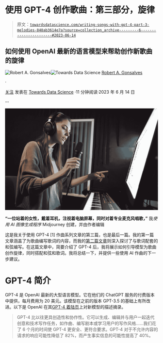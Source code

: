 # 使用 GPT-4 创作歌曲：第三部分，旋律

> 原文：[`towardsdatascience.com/writing-songs-with-gpt-4-part-3-melodies-848ab3614e7a?source=collection_archive---------6-----------------------#2023-06-14`](https://towardsdatascience.com/writing-songs-with-gpt-4-part-3-melodies-848ab3614e7a?source=collection_archive---------6-----------------------#2023-06-14)

## 如何使用 OpenAI 最新的语言模型来帮助创作新歌曲的旋律

[](https://robgon.medium.com/?source=post_page-----848ab3614e7a--------------------------------)![Robert A. Gonsalves](https://robgon.medium.com/?source=post_page-----848ab3614e7a--------------------------------)[](https://towardsdatascience.com/?source=post_page-----848ab3614e7a--------------------------------)![Towards Data Science](https://towardsdatascience.com/?source=post_page-----848ab3614e7a--------------------------------) [Robert A. Gonsalves](https://robgon.medium.com/?source=post_page-----848ab3614e7a--------------------------------)

·

[关注](https://medium.com/m/signin?actionUrl=https%3A%2F%2Fmedium.com%2F_%2Fsubscribe%2Fuser%2Fc97e6c73c13c&operation=register&redirect=https%3A%2F%2Ftowardsdatascience.com%2Fwriting-songs-with-gpt-4-part-3-melodies-848ab3614e7a&user=Robert+A.+Gonsalves&userId=c97e6c73c13c&source=post_page-c97e6c73c13c----848ab3614e7a---------------------post_header-----------) 发表在 [Towards Data Science](https://towardsdatascience.com/?source=post_page-----848ab3614e7a--------------------------------) ·11 分钟阅读·2023 年 6 月 14 日[](https://medium.com/m/signin?actionUrl=https%3A%2F%2Fmedium.com%2F_%2Fvote%2Ftowards-data-science%2F848ab3614e7a&operation=register&redirect=https%3A%2F%2Ftowardsdatascience.com%2Fwriting-songs-with-gpt-4-part-3-melodies-848ab3614e7a&user=Robert+A.+Gonsalves&userId=c97e6c73c13c&source=-----848ab3614e7a---------------------clap_footer-----------)

--

[](https://medium.com/m/signin?actionUrl=https%3A%2F%2Fmedium.com%2F_%2Fbookmark%2Fp%2F848ab3614e7a&operation=register&redirect=https%3A%2F%2Ftowardsdatascience.com%2Fwriting-songs-with-gpt-4-part-3-melodies-848ab3614e7a&source=-----848ab3614e7a---------------------bookmark_footer-----------)![](img/2fd003f55bc5aa702c3c6d2e59705b42.png)

**“一位站着的女性，戴着耳机，注视着电脑屏幕，同时对着专业麦克风唱歌，”** 我*使用 AI 图像生成程序* Midjourney 创建，并由作者编辑

这是我关于使用 GPT-4 [1] 作曲系列文章的第三篇，也是最后一篇。我的第一篇文章涵盖了为歌曲编写歌词的内容，而我的[第二篇文章](https://medium.com/towards-data-science/writing-songs-with-gpt-4-part-2-chords-173cfda0e5a1)则深入探讨了与歌词配套的和弦编写。在这篇文章中，简要介绍了 GPT-4 后，我将展示如何引导模型为歌曲创作旋律，同时搭配和弦和歌词。我将总结一下，并提供一些使用 AI 作曲的下一步建议。

# GPT-4 简介

GPT-4 是 OpenAI 最新的大型语言模型。它在他们的 ChatGPT 服务的付费版本中提供，每月费用为 20 美元。该模型在之前的版本 GPT-3.5 的基础上有所改进。以下是 OpenAI 在其[GPT-4 着陆页](https://openai.com/gpt-4)上对新模型的描述摘录。

> GPT-4 比以往更具创造性和协作性。它可以生成、编辑并与用户一起迭代创意和技术写作任务，如作曲、编写剧本或学习用户的写作风格……我们花了 6 个月的时间使 GPT-4 更安全、更符合要求。GPT-4 对于不允许内容的请求的响应可能性降低了 82%，而产生事实信息的可能性提高了 40%。
